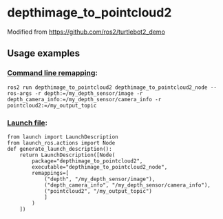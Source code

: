 # depthimage_to_pointcloud2
Modified from https://github.com/ros2/turtlebot2_demo

## Usage examples 

### [Command line remapping](https://docs.ros.org/en/galactic/How-To-Guides/Node-arguments.html):
```
ros2 run depthimage_to_pointcloud2 depthimage_to_pointcloud2_node --ros-args -r depth:=/my_depth_sensor/image -r depth_camera_info:=/my_depth_sensor/camera_info -r pointcloud2:=/my_output_topic
```

### [Launch file](https://docs.ros.org/en/galactic/Tutorials/Launch/Creating-Launch-Files.html?highlight=remappings):
```
from launch import LaunchDescription
from launch_ros.actions import Node
def generate_launch_description():
    return LaunchDescription([Node(
        package="depthimage_to_pointcloud2",
        executable="depthimage_to_pointcloud2_node",
        remappings=[
            ("depth", "/my_depth_sensor/image"),
            ("depth_camera_info", "/my_depth_sensor/camera_info"),
            ("pointcloud2", "/my_output_topic")
            ]
        )
    ])
```
